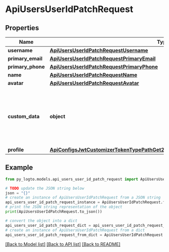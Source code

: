 # ApiUsersUserIdPatchRequest


## Properties

Name | Type | Description | Notes
------------ | ------------- | ------------- | -------------
**username** | [**ApiUsersUserIdPatchRequestUsername**](ApiUsersUserIdPatchRequestUsername.md) |  | [optional] 
**primary_email** | [**ApiUsersUserIdPatchRequestPrimaryEmail**](ApiUsersUserIdPatchRequestPrimaryEmail.md) |  | [optional] 
**primary_phone** | [**ApiUsersUserIdPatchRequestPrimaryPhone**](ApiUsersUserIdPatchRequestPrimaryPhone.md) |  | [optional] 
**name** | [**ApiUsersUserIdPatchRequestName**](ApiUsersUserIdPatchRequestName.md) |  | [optional] 
**avatar** | [**ApiUsersUserIdPatchRequestAvatar**](ApiUsersUserIdPatchRequestAvatar.md) |  | [optional] 
**custom_data** | **object** | Custom data object to update for the given user ID. Note this will replace the entire custom data object.  If you want to perform a partial update, use the &#x60;PATCH /api/users/{userId}/custom-data&#x60; endpoint instead. | [optional] 
**profile** | [**ApiConfigsJwtCustomizerTokenTypePathGet200ResponseOneOfContextSampleUserProfile**](ApiConfigsJwtCustomizerTokenTypePathGet200ResponseOneOfContextSampleUserProfile.md) |  | [optional] 

## Example

```python
from py_logto.models.api_users_user_id_patch_request import ApiUsersUserIdPatchRequest

# TODO update the JSON string below
json = "{}"
# create an instance of ApiUsersUserIdPatchRequest from a JSON string
api_users_user_id_patch_request_instance = ApiUsersUserIdPatchRequest.from_json(json)
# print the JSON string representation of the object
print(ApiUsersUserIdPatchRequest.to_json())

# convert the object into a dict
api_users_user_id_patch_request_dict = api_users_user_id_patch_request_instance.to_dict()
# create an instance of ApiUsersUserIdPatchRequest from a dict
api_users_user_id_patch_request_from_dict = ApiUsersUserIdPatchRequest.from_dict(api_users_user_id_patch_request_dict)
```
[[Back to Model list]](../README.md#documentation-for-models) [[Back to API list]](../README.md#documentation-for-api-endpoints) [[Back to README]](../README.md)


